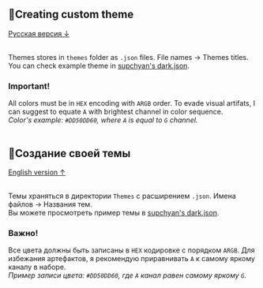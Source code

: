 ## 🎨Creating custom theme
[Русская версия ↓](#создание-своей-темы)
<br/><br/>

Themes stores in `themes` folder as `.json` files. File names → Themes titles.
<br/>
You can check example theme in [supchyan's dark.json](https://github.com/supchyan/yum2-theme-toolkit/blob/main/themes/supchyan's%20dark.json).

### Important!
All colors must be in `HEX` encoding with `ARGB` order. To evade visual artifats, I can suggest to equate `A` with brightest channel in color sequence.
<br/>
_Color's example: `#DD50DD60`, where `A` is equal to `G` channel._
<br/><br/>

## 🎨Создание своей темы
[English version ↑](#creating-custom-theme)
<br/><br/>

Темы храняться в директории `Themes` с расширением `.json`. Имена файлов → Названия тем.
<br/>
Вы можете просмотреть пример темы в [supchyan's dark.json](https://github.com/supchyan/yum2-theme-toolkit/blob/main/themes/supchyan's%20dark.json).

### Важно!
Все цвета должны быть записаны в `HEX` кодировке с порядком `ARGB`. Для избежания артефактов, я рекомендую приравнивать `A` к самому яркому каналу в наборе.
<br/>
_Пример записи цвета: `#DD50DD60`, где `A` канал равен самому яркому `G`._
